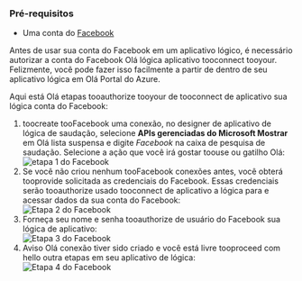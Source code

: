 ### <a name="prerequisites"></a>Pré-requisitos
* Uma conta do [Facebook](https://www.facebook.com/) 

Antes de usar sua conta do Facebook em um aplicativo lógico, é necessário autorizar a conta do Facebook Olá lógica aplicativo tooconnect tooyour. Felizmente, você pode fazer isso facilmente a partir de dentro de seu aplicativo lógica em Olá Portal do Azure. 

Aqui está Olá etapas tooauthorize tooyour de tooconnect de aplicativo sua lógica conta do Facebook:

1. toocreate tooFacebook uma conexão, no designer de aplicativo de lógica de saudação, selecione **APIs gerenciadas do Microsoft Mostrar** em Olá lista suspensa e digite *Facebook* na caixa de pesquisa de saudação. Selecione a ação que você irá gostar toouse ou gatilho Olá:  
   ![etapa 1 do Facebook](./media/connectors-create-api-facebook/facebook-1.png)
2. Se você não criou nenhum tooFacebook conexões antes, você obterá tooprovide solicitada as credenciais do Facebook. Essas credenciais serão tooauthorize usado tooconnect de aplicativo a lógica para e acessar dados da sua conta do Facebook:  
   ![Etapa 2 do Facebook](./media/connectors-create-api-facebook/facebook-2.png)
3. Forneça seu nome e senha tooauthorize de usuário do Facebook sua lógica de aplicativo:  
   ![Etapa 3 do Facebook](./media/connectors-create-api-facebook/facebook-3.png)   
4. Aviso Olá conexão tiver sido criado e você está livre tooproceed com hello outra etapas em seu aplicativo de lógica:  
   ![Etapa 4 do Facebook](./media/connectors-create-api-facebook/facebook-4.png)   

